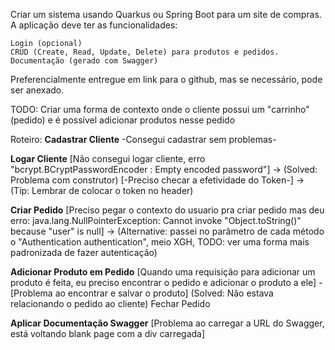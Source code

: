 Criar um sistema usando Quarkus ou Spring Boot para um site de compras. A aplicação deve ter as funcionalidades:

    Login (opcional)
    CRUD (Create, Read, Update, Delete) para produtos e pedidos.
    Documentação (gerado com Swagger)

Preferencialmente entregue em link para o github, mas se necessário, pode ser anexado.

TODO:
Criar uma forma de contexto onde o cliente possui um "carrinho" (pedido) e é possível adicionar produtos nesse pedido

Roteiro:
**Cadastrar Cliente**
 -Consegui cadastrar sem problemas-

**Logar Cliente**
[Não consegui logar cliente, erro "bcrypt.BCryptPasswordEncoder     : Empty encoded password"] -> (Solved: Problema com construtor)
[-Preciso checar a efetividade do Token-] -> (Tip: Lembrar de colocar o token no header)

**Criar Pedido**
[Preciso pegar o contexto do usuario pra criar pedido mas deu erro: java.lang.NullPointerException: Cannot invoke "Object.toString()" because "user" is null] -> (Alternative: passei no parâmetro de cada método o "Authentication authentication", meio XGH, TODO: ver uma forma mais padronizada de fazer autenticação)

**Adicionar Produto em Pedido**
[Quando uma requisição para adicionar um produto é feita, eu preciso encontrar o pedido e adicionar o produto a ele] - [Problema ao encontrar e salvar o produto] (Solved: Não estava relacionando o pedido ao cliente)
Fechar Pedido

**Aplicar Documentação Swagger**
[Problema ao carregar a URL do Swagger, está voltando blank page com a div carregada]
